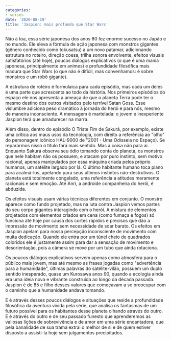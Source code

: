 ```yaml
---
categories:
- series
date: '2020-08-19'
title: 'Jaspion: mais profundo que Star Wars'
---
```


Não à toa, essa série japonesa dos anos 80 fez enorme sucesso no Japão e no mundo. Ele eleva a fórmula de ação japonesa com monstros gigantes (gênero conhecido como tokusatsu) a um novo patamar, adicionando estrutura no roteiro, direção coesa, trilha sonora envolvente, efeitos visuais satisfatórios (até hoje), poucos diálogos explicativos (o que é uma mania japonesa, principalmente em animes) e profundidade filosófica mais madura que Star Wars (o que não é difícil, mas convenhamos: é sobre monstros e um robô gigante).

A estrutura de roteiro é formulaica para cada episódio, mas cada um deles é uma parte que acrescenta ao todo da história. Nos primeiros episódios do espaço ele nos apresenta a ameaça de que o planeta Terra pode ter o mesmo destino dos outros visitados pelo terrível Satan Goss. Esse vislumbre adiciona peso dramático à jornada do herói e para nós, mesmo de maneira inconsciente. A mensagem é martelada: o jovem e inexperiente Jaspion terá que amadurecer na marra.

Além disso, dentro do episódio O Triste Fim de Sakurá, por exemplo, existe uma crítica aos maus usos da tecnologia, com direito a referência ao "olho" do personagem icônico HAL-9000 de "2001 - Uma Odisseia no Espaço). Se repararmos nisso o título fará mais sentido. Mas a coisa não para aí. Enquanto Sakurá observa seu ódio tomando conta do planeta, os monstros que nele habitam não os possuem, e atacam por puro instinto, sem motivo racional, apenas manipulados por essa máquina criada pelos próprio humanos, um satélite largado por lá. O último habitante humano toca piano para acalmá-los, apelando para seus últimos instintos não-destrutivos. O planeta está totalmente congelado, uma referência a atitudes meramente racionais e sem emoção. Até Anri, a androide companheira do herói, é abduzida.

Os efeitos visuais usam várias técnicas diferentes em conjunto. O monstro aparece como fundo projetado, mas na luta contra Jaspion vemos partes do seu corpo gigantes interagindo com o herói. A mistura de elementos projetados com elementos criados em cena (como fumaça e fogos) só funciona até hoje por causa dos cortes rápidos e precisos que dão a impressão de movimento sem necessidade de soar barato. Os efeitos em Jaspion apelam para nossa percepção inconsciente de movimento com muita dedicação. Quando ele entra por um túnel cheio de quadrados coloridos ele é justamente assim para dar a sensação de movimento e desorientação, pois a câmera se move por um tubo que ainda rotaciona.

Os poucos diálogos explicativos servem apenas como atmosfera para o público mais jovem, mas até mesmo as frases jogadas como "advertência para a humanidade", últimas palavras do satélite-vilão, possuem um duplo sentido inesperado, quase um Kurosawa anos 90, quando a ecologia ainda era uma ideia nova e vibrante construída ao longo da década passada. Jaspion é de 85 e filho desses valores que começavam a se preocupar com o caminho que a humanidade andava tomando.

E é através desses poucos diálogos e situações que reside a profundidade filosófica da aventura vivida pela série, que analisa os fantasmas de um futuro possível para os habitantes desse planeta olhando através do outro. E é através do outro e de seu passado funesto que aprenderemos as valiosas lições de sobrevivência e de amor em uma série encantadora, que pela banalidade de sua trama extrai o melhor de si e de quem estiver disposto a assisti-la hoje sem julgamentos precipitados.